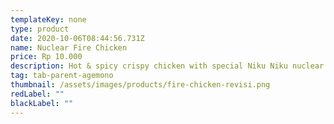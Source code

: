 ```yaml
---
templateKey: none
type: product
date: 2020-10-06T08:44:56.731Z
name: Nuclear Fire Chicken
price: Rp 10.000
description: Hot & spicy crispy chicken with special Niku Niku nuclear sauce
tag: tab-parent-agemono
thumbnail: /assets/images/products/fire-chicken-revisi.png
redLabel: ""
blackLabel: ""
---
```

